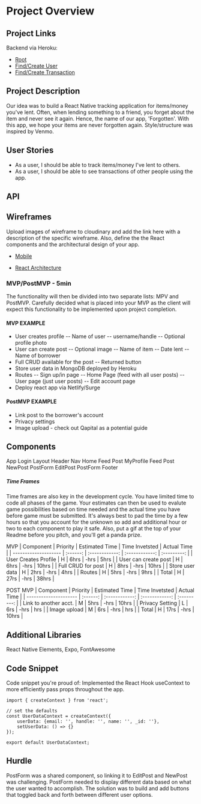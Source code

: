 # Project Overview

## Project Links

Backend via Heroku:
- [Root](https://immense-tor-64805.herokuapp.com/api)
- [Find/Create User](https://immense-tor-64805.herokuapp.com/api/user)
- [Find/Create Transaction](https://immense-tor-64805.herokuapp.com/api/transaction)


## Project Description

Our idea was to build a React Native tracking application for items/money you've lent. Often, when lending something to a friend, you forget about the item and never see it again. Hence, the name of our app, 'Forgotten'. With this app, we hope your items are never forgotten again. Style/structure was inspired by Venmo. 

## User Stories

- As a user, I should be able to track items/money I've lent to others.
- As a user, I should be able to see transactions of other people using the app.

## API

## Wireframes

Upload images of wireframe to cloudinary and add the link here with a description of the specific wireframe. Also, define the the React components and the architectural design of your app.

- [Mobile](https://res.cloudinary.com/dpn6ltns1/image/upload/v1595017437/Project%203/Screenshot_from_2020-07-17_16-21-51_bohmdt.png)


- [React Architecture](https://res.cloudinary.com/dpn6ltns1/image/upload/v1595017445/Project%203/Screenshot_from_2020-07-17_16-21-22_frymj8.png)

### MVP/PostMVP - 5min

The functionality will then be divided into two separate lists: MPV and PostMVP. Carefully decided what is placed into your MVP as the client will expect this functionality to be implemented upon project completion.

#### MVP EXAMPLE

- User creates profile
  -- Name of user
  -- username/handle
  -- Optional profile photo
- User can create post
  -- Optional image
  -- Name of item
  -- Date lent
  -- Name of borrower
- Full CRUD available for the post
  -- Returned button
- Store user data in MongoDB deployed by Heroku
- Routes
  -- Sign up/in page
  -- Home Page (feed with all user posts)
  -- User page (just user posts)
  -- Edit account page
- Deploy react app via Netlify/Surge

#### PostMVP EXAMPLE

- Link post to the borrower's account
- Privacy settings
- Image upload - check out Qapital as a potential guide

## Components

App
  Login
  Layout
    Header
      Nav
    Home
      Feed
        Post
    MyProfile
      Feed
        Post
    NewPost
      PostForm
    EditPost
      PostForm
    Footer

##### Time Frames

Time frames are also key in the development cycle. You have limited time to code all phases of the game. Your estimates can then be used to evalute game possibilities based on time needed and the actual time you have before game must be submitted. It's always best to pad the time by a few hours so that you account for the unknown so add and additional hour or two to each component to play it safe. Also, put a gif at the top of your Readme before you pitch, and you'll get a panda prize.

MVP
| Component            | Priority | Estimated Time | Time Invetsted | Actual Time |
| -------------------- | :------: | :------------: | :------------: | :---------: |
| User Creates Profile |    H     |      6hrs      |      -hrs      |    5hrs     |
| User can create post |    H     |      6hrs      |      -hrs      |    10hrs    |
| Full CRUD for post   |    H     |      8hrs      |      -hrs      |    10hrs    |
| Store user data      |    H     |      2hrs      |      -hrs      |    4hrs     |
| Routes               |    H     |      5hrs      |      -hrs      |    9hrs     |
| Total                |    H     |      27rs      |      -hrs      |    38hrs    |

POST MVP
| Component             | Priority | Estimated Time | Time Invetsted | Actual Time |
| --------------------- | :------: | :------------: | :------------: | :---------: |
| Link to another acct. |    M     |      5hrs      |      -hrs      |    10hrs    |
| Privacy Setting       |    L     |      6rs       |      -hrs      |    hrs      |
| Image upload          |    M     |      6rs       |      -hrs      |    hrs      |
| Total                 |    H     |      17rs      |      -hrs      |    10hrs    |

## Additional Libraries

React Native Elements, Expo, FontAwesome 

## Code Snippet

Code snippet you're proud of:
Implemented the React Hook useContext to more efficiently pass props throughout the app.

```
import { createContext } from 'react';

// set the defaults
const UserDataContext = createContext({
    userData: {email: '', handle: '', name: '', _id: ''},
    setUserData: () => {}
});

export default UserDataContext;

```

## Hurdle

PostForm was a shared component, so linking it to EditPost and NewPost was challenging. PostForm needed to display different data based on what the user wanted to accomplish. The solution was to build and add buttons that toggled back and forth between different user options. 
